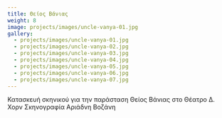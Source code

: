 ```yaml
---
title: Θείος Βάνιας
weight: 8
image: projects/images/uncle-vanya-01.jpg
gallery:
  - projects/images/uncle-vanya-01.jpg
  - projects/images/uncle-vanya-02.jpg
  - projects/images/uncle-vanya-03.jpg
  - projects/images/uncle-vanya-04.jpg
  - projects/images/uncle-vanya-05.jpg
  - projects/images/uncle-vanya-06.jpg
  - projects/images/uncle-vanya-07.jpg
---
```

Κατασκευή σκηνικού για την παράσταση Θείος Βάνιας στο Θέατρο Δ. Χορν 
Σκηνογραφία Αριάδνη Βοζάνη
